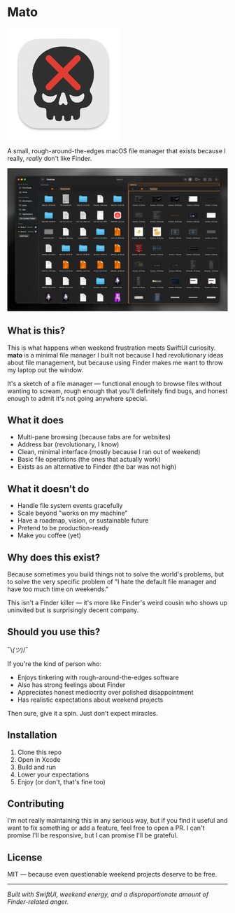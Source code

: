 # Mato
<img src="Mato/Assets.xcassets/AppIcon.appiconset/icon_256x256.png" alt="Mato logo ('ChatGPT')">

A small, rough-around-the-edges macOS file manager that exists because I really, *really* don't like Finder.

<img src="Assets/example-1.png"  alt="Dark Mode Preview">

## What is this?

This is what happens when weekend frustration meets SwiftUI curiosity. **mato** is a minimal file manager I built not because I had revolutionary ideas about file management, but because using Finder makes me want to throw my laptop out the window.

It's a sketch of a file manager — functional enough to browse files without wanting to scream, rough enough that you'll definitely find bugs, and honest enough to admit it's not going anywhere special.

## What it does

- Multi-pane browsing (because tabs are for websites)
- Address bar (revolutionary, I know)
- Clean, minimal interface (mostly because I ran out of weekend)
- Basic file operations (the ones that actually work)
- Exists as an alternative to Finder (the bar was not high)

## What it doesn't do

- Handle file system events gracefully
- Scale beyond "works on my machine"
- Have a roadmap, vision, or sustainable future
- Pretend to be production-ready
- Make you coffee (yet)

## Why does this exist?

Because sometimes you build things not to solve the world's problems, but to solve the very specific problem of "I hate the default file manager and have too much time on weekends."

This isn't a Finder killer — it's more like Finder's weird cousin who shows up uninvited but is surprisingly decent company.

## Should you use this?

¯\\_(ツ)_/¯

If you're the kind of person who:
- Enjoys tinkering with rough-around-the-edges software
- Also has strong feelings about Finder
- Appreciates honest mediocrity over polished disappointment
- Has realistic expectations about weekend projects

Then sure, give it a spin. Just don't expect miracles.

## Installation

1. Clone this repo
2. Open in Xcode
3. Build and run
4. Lower your expectations
5. Enjoy (or don't, that's fine too)

## Contributing

I'm not really maintaining this in any serious way, but if you find it useful and want to fix something or add a feature, feel free to open a PR. I can't promise I'll be responsive, but I can promise I'll be grateful.

## License

MIT — because even questionable weekend projects deserve to be free.

---

*Built with SwiftUI, weekend energy, and a disproportionate amount of Finder-related anger.*
